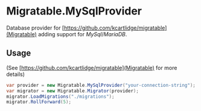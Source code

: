 # Migratable.MySqlProvider

Database provider for [https://github.com/kcartlidge/migratable](Migratable) adding support for *MySql*/*MariaDB*.

## Usage

(See [https://github.com/kcartlidge/migratable](Migratable) for more details)

``` cs
var provider = new Migratable.MySqlProvider("your-connection-string");
var migrator = new Migratable.Migrator(provider);
migrator.LoadMigrations("./migrations");
migrator.RollForward(5);
```
